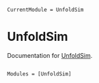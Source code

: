 ```@meta
CurrentModule = UnfoldSim
```

# UnfoldSim

Documentation for [UnfoldSim](https://github.com/behinger/UnfoldSim.jl).

```@index
```

```@autodocs
Modules = [UnfoldSim]
```
